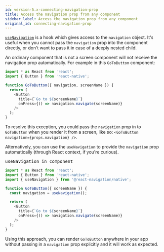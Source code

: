```yaml
---
id: version-5.x-connecting-navigation-prop
title: Access the navigation prop from any component
sidebar_label: Access the navigation prop from any component
original_id: connecting-navigation-prop
---
```


[`useNavigation`](use-navigation.html) is a hook which gives access to the `navigation` object. It's useful when you cannot pass the `navigation` prop into the component directly, or don't want to pass it in case of a deeply nested child.

An ordinary component that is not a screen component will not receive the navigation prop automatically. For example in this `GoToButton` component:

```js
import * as React from 'react';
import { Button } from 'react-native';

function GoToButton({ navigation, screenName }) {
  return (
    <Button
      title={`Go to ${screenName}`}
      onPress={() => navigation.navigate(screenName)}
    />
  );
}
```

To resolve this exception, you could pass the `navigation` prop in to `GoToButton` when you render it from a screen, like so: `<GoToButton navigation={props.navigation} />`.

Alternatively, you can use the `useNavigation` to provide the `navigation` prop automatically (through React context, if you're curious).

<samp id="navigation-in-component" >useNavigation in component</samp>

```js
import * as React from 'react';
import { Button } from 'react-native';
import { useNavigation } from '@react-navigation/native';

function GoToButton({ screenName }) {
  const navigation = useNavigation();

  return (
    <Button
      title={`Go to ${screenName}`}
      onPress={() => navigation.navigate(screenName)}
    />
  );
}
```

Using this approach, you can render `GoToButton` anywhere in your app without passing in a `navigation` prop explicitly and it will work as expected.
